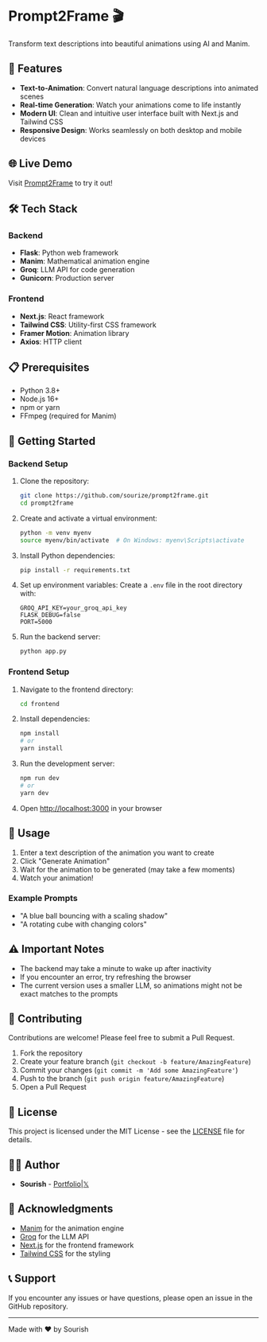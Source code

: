 # Prompt2Frame 🎬

Transform text descriptions into beautiful animations using AI and Manim.

## 🌟 Features

- **Text-to-Animation**: Convert natural language descriptions into animated scenes
- **Real-time Generation**: Watch your animations come to life instantly
- **Modern UI**: Clean and intuitive user interface built with Next.js and Tailwind CSS
- **Responsive Design**: Works seamlessly on both desktop and mobile devices

## 🌐 Live Demo

Visit [Prompt2Frame](https://prompt2frame.vercel.app) to try it out!

## 🛠️ Tech Stack

### Backend
- **Flask**: Python web framework
- **Manim**: Mathematical animation engine
- **Groq**: LLM API for code generation
- **Gunicorn**: Production server

### Frontend
- **Next.js**: React framework
- **Tailwind CSS**: Utility-first CSS framework
- **Framer Motion**: Animation library
- **Axios**: HTTP client

## 📋 Prerequisites

- Python 3.8+
- Node.js 16+
- npm or yarn
- FFmpeg (required for Manim)

## 🚀 Getting Started

### Backend Setup

1. Clone the repository:
   ```bash
   git clone https://github.com/sourize/prompt2frame.git
   cd prompt2frame
   ```

2. Create and activate a virtual environment:
   ```bash
   python -m venv myenv
   source myenv/bin/activate  # On Windows: myenv\Scripts\activate
   ```

3. Install Python dependencies:
   ```bash
   pip install -r requirements.txt
   ```

4. Set up environment variables:
   Create a `.env` file in the root directory with:
   ```
   GROQ_API_KEY=your_groq_api_key
   FLASK_DEBUG=false
   PORT=5000
   ```

5. Run the backend server:
   ```bash
   python app.py
   ```

### Frontend Setup

1. Navigate to the frontend directory:
   ```bash
   cd frontend
   ```

2. Install dependencies:
   ```bash
   npm install
   # or
   yarn install
   ```

3. Run the development server:
   ```bash
   npm run dev
   # or
   yarn dev
   ```

4. Open [http://localhost:3000](http://localhost:3000) in your browser

## 🎯 Usage

1. Enter a text description of the animation you want to create
2. Click "Generate Animation"
3. Wait for the animation to be generated (may take a few moments)
4. Watch your animation!

### Example Prompts

- "A blue ball bouncing with a scaling shadow"
- "A rotating cube with changing colors"

## ⚠️ Important Notes

- The backend may take a minute to wake up after inactivity
- If you encounter an error, try refreshing the browser
- The current version uses a smaller LLM, so animations might not be exact matches to the prompts

## 🤝 Contributing

Contributions are welcome! Please feel free to submit a Pull Request.

1. Fork the repository
2. Create your feature branch (`git checkout -b feature/AmazingFeature`)
3. Commit your changes (`git commit -m 'Add some AmazingFeature'`)
4. Push to the branch (`git push origin feature/AmazingFeature`)
5. Open a Pull Request

## 📝 License

This project is licensed under the MIT License - see the [LICENSE](LICENSE) file for details.

## 👨‍💻 Author

- **Sourish** - [Portfolio](https://sourish.xyz)|[𝕏](https://x.com/sourize_)

## 🙏 Acknowledgments

- [Manim](https://github.com/ManimCommunity/manim) for the animation engine
- [Groq](https://groq.com) for the LLM API
- [Next.js](https://nextjs.org) for the frontend framework
- [Tailwind CSS](https://tailwindcss.com) for the styling

## 📞 Support

If you encounter any issues or have questions, please open an issue in the GitHub repository.

---

Made with ❤️ by Sourish